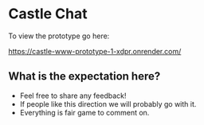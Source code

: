 # Castle Chat

To view the prototype go here:

https://castle-www-prototype-1-xdpr.onrender.com/

## What is the expectation here?

- Feel free to share any feedback!
- If people like this direction we will probably go with it.
- Everything is fair game to comment on.
